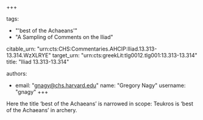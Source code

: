 +++

tags:
- "&#39;best of the Achaeans&#39;"
- "A Sampling of Comments on the Iliad"

citable_urn: "urn:cts:CHS:Commentaries.AHCIP:Iliad.13.313-13.314.WzXLRYE"
target_urn: "urn:cts:greekLit:tlg0012.tlg001:13.313-13.314"
title: "Iliad 13.313-13.314"

authors:
- email: "gnagy@chs.harvard.edu"
  name: "Gregory Nagy"
  username: "gnagy"
+++

<p>Here the title ‘best of the Achaeans’ is narrowed in scope: Teukros is ‘best of the Achaeans’ in archery.  </p>